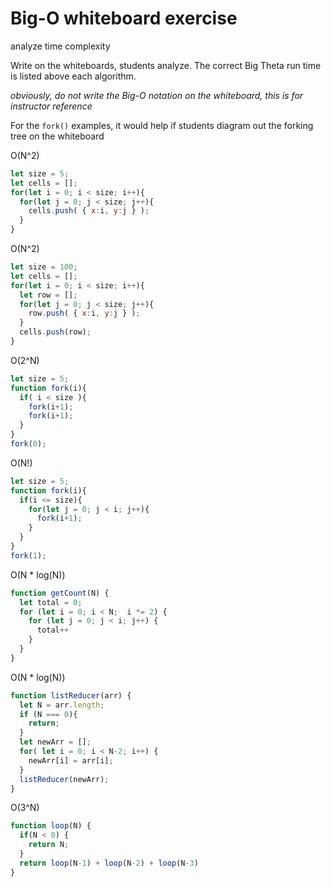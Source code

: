 # Big-O whiteboard exercise

analyze time complexity

Write on the whiteboards, students analyze. The correct Big Theta run time is listed above each algorithm.

_obviously, do not write the Big-O notation on the whiteboard, this is for instructor reference_

For the `fork()` examples, it would help if students diagram out the forking tree on the whiteboard

O(N^2)
```javascript
let size = 5;
let cells = [];
for(let i = 0; i < size; i++){
  for(let j = 0; j < size; j++){
    cells.push( { x:i, y:j } );
  }
}
```

O(N^2)
```javascript
let size = 100;
let cells = [];
for(let i = 0; i < size; i++){
  let row = [];
  for(let j = 0; j < size; j++){
    row.push( { x:i, y:j } );
  }
  cells.push(row);
}
```

O(2^N)
```javascript
let size = 5;
function fork(i){
  if( i < size ){
    fork(i+1);
    fork(i+1);
  }
}
fork(0);
```

O(N!)
```javascript
let size = 5;
function fork(i){
  if(i <= size){
    for(let j = 0; j < i; j++){
      fork(i+1);
    }
  }
}
fork(1);
```

O(N * log(N))
```javascript
function getCount(N) {
  let total = 0;
  for (let i = 0; i < N;  i *= 2) {
    for (let j = 0; j < i; j++) {
      total++
    }
  }
}
```

O(N * log(N))
```javascript
function listReducer(arr) {
  let N = arr.length;
  if (N === 0){
    return;
  }
  let newArr = [];
  for( let i = 0; i < N-2; i++) {
    newArr[i] = arr[i];
  }
  listReducer(newArr);
}
```

O(3^N)
```javascript
function loop(N) {
  if(N < 0) {
    return N;
  }
  return loop(N-1) + loop(N-2) + loop(N-3)
}
```

